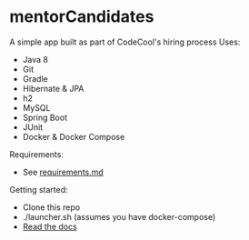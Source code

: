 # mentorCandidates

A simple app built as part of CodeCool's hiring process
Uses: 
 * Java 8
 * Git
 * Gradle
 * Hibernate & JPA
 * h2
 * MySQL
 * Spring Boot
 * JUnit
 * Docker & Docker Compose

Requirements:

* See [requirements.md](https://github.com/alkoclick/mentorCandidates/blob/master/requirements.md)

Getting started:

 * Clone this repo
 * ./launcher.sh (assumes you have docker-compose)
 * [Read the docs](https://github.com/alkoclick/mentorCandidates/tree/master/docs)
